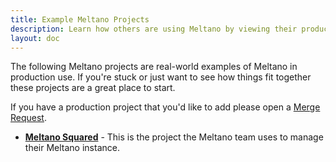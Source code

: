 ```yaml
---
title: Example Meltano Projects
description: Learn how others are using Meltano by viewing their production Meltano projects.
layout: doc
---
```


The following Meltano projects are real-world examples of Meltano in production use. If you're stuck or just want to see how things fit together these projects are a great place to start.

If you have a production project that you'd like to add please open a [Merge Request](https://gitlab.com/meltano/meltano/-/blob/master/docs/src/_tutorials/example-projects.md).

- **[Meltano Squared](https://gitlab.com/meltano/squared)** - This is the project the Meltano team uses to manage their Meltano instance.
